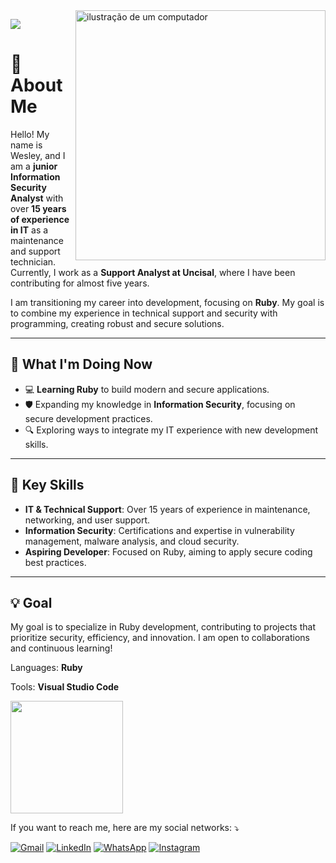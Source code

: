 <img src="https://raw.githubusercontent.com/MicaelliMedeiros/micaellimedeiros/master/image/computer-illustration.png" alt="ilustração de um computador" min-width="400px" max-width="400px" width="400px" align="right">

<p align="left">

![](https://komarev.com/ghpvc/?username=DragonKzWy&color=006bed)
  
   # 👋 About Me  

Hello! My name is Wesley, and I am a **junior Information Security Analyst** with over **15 years of experience in IT** as a maintenance and support technician. Currently, I work as a **Support Analyst at Uncisal**, where I have been contributing for almost five years.  

I am transitioning my career into development, focusing on **Ruby**. My goal is to combine my experience in technical support and security with programming, creating robust and secure solutions.  

---

## 🚀 What I'm Doing Now  
- 💻 **Learning Ruby** to build modern and secure applications.  
- 🛡️ Expanding my knowledge in **Information Security**, focusing on secure development practices.  
- 🔍 Exploring ways to integrate my IT experience with new development skills.  

---

## 🌟 Key Skills  
- **IT & Technical Support**: Over 15 years of experience in maintenance, networking, and user support.  
- **Information Security**: Certifications and expertise in vulnerability management, malware analysis, and cloud security.  
- **Aspiring Developer**: Focused on Ruby, aiming to apply secure coding best practices.  

---

## 💡 Goal  
My goal is to specialize in Ruby development, contributing to projects that prioritize security, efficiency, and innovation. I am open to collaborations and continuous learning!  

</p>


  Languages: **Ruby**



  Tools: **Visual Studio Code**

<a href="https://github.com/DragonKzWy" title="Wesley Profile">
  <img height="180em" src="https://github-readme-stats.vercel.app/api?username=DragonKzWy&theme=dracula&show_icons=true" />
</a>


<p align="left">
  If you want to reach me, here are my social networks: ⤵️
</p>


<p align="left">
  <a href="mailto:wesley.silva.need@gmail.com" title="Gmail">
  <img src="https://img.shields.io/badge/-Gmail-FF0000?style=flat-square&labelColor=FF0000&logo=gmail&logoColor=white&link=wesley.silva.need@gmail.com" alt="Gmail"/></a>
  <a href="https://www.linkedin.com/in/wellsantsilva/" title="LinkedIn">
  <img src="https://img.shields.io/badge/-Linkedin-0e76a8?style=flat-square&logo=Linkedin&logoColor=white&link=https://www.linkedin.com/in/wellsantsilva/" alt="LinkedIn"/></a>
  <a href="https://wa.me/5582996085843" title="WhatsApp">
  <img src="https://img.shields.io/badge/-WhatsApp-25d366?style=flat-square&labelColor=25d366&logo=whatsapp&logoColor=white&link=https://wa.me/5582996085843" alt="WhatsApp"/></a>
  <a href="https://www.instagram.com/well.wy/" title="Instagram">
  <img src="https://img.shields.io/badge/-Instagram-DF0174?style=flat-square&labelColor=DF0174&logo=instagram&logoColor=white&link=https://www.instagram.com/well.wy/" alt="Instagram"/></a>
</p>
